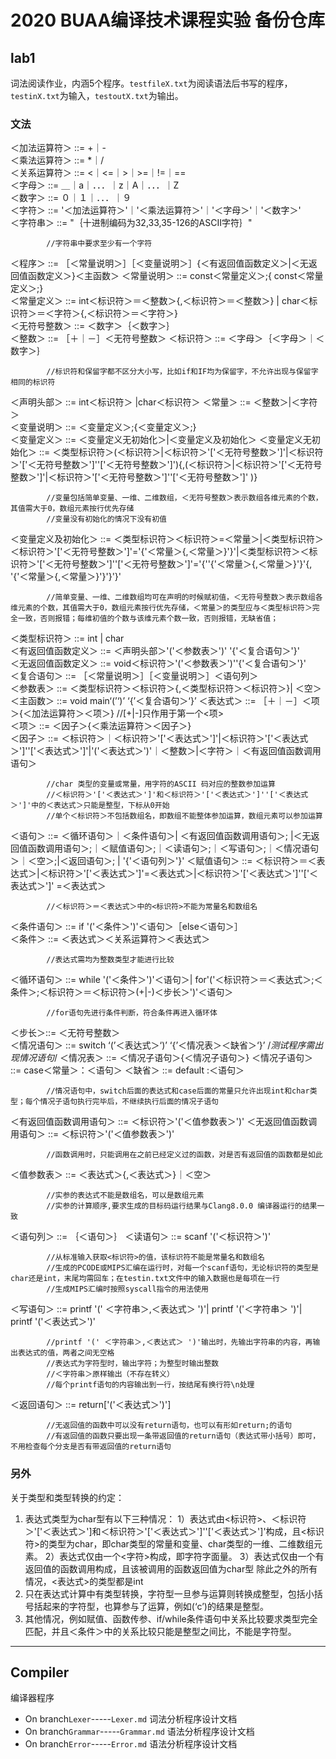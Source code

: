 # 2020 BUAA编译技术课程实验 备份仓库
## lab1 
词法阅读作业，内涵5个程序。`testfileX.txt`为阅读语法后书写的程序，`testinX.txt`为输入，`testoutX.txt`为输出。
### 文法
＜加法运算符＞ ::= +｜-         
＜乘法运算符＞  ::= *｜/       
＜关系运算符＞  ::=  <｜<=｜>｜>=｜!=｜==    
＜字母＞   ::= ＿｜a｜．．．｜z｜A｜．．．｜Z   
＜数字＞   ::= ０｜１｜．．．｜９                    
＜字符＞    ::=  '＜加法运算符＞'｜'＜乘法运算符＞'｜'＜字母＞'｜'＜数字＞'  
＜字符串＞   ::=  "｛十进制编码为32,33,35-126的ASCII字符｝" 

            //字符串中要求至少有一个字符

＜程序＞    ::= ［＜常量说明＞］［＜变量说明＞］{＜有返回值函数定义＞|＜无返回值函数定义＞}＜主函数＞ 
＜常量说明＞ ::=  const＜常量定义＞;{ const＜常量定义＞;}   
＜常量定义＞   ::=   int＜标识符＞＝＜整数＞{,＜标识符＞＝＜整数＞}  | char＜标识符＞＝＜字符＞{,＜标识符＞＝＜字符＞}   
＜无符号整数＞  ::= ＜数字＞｛＜数字＞｝  
＜整数＞        ::= ［＋｜－］＜无符号整数＞ 
＜标识符＞    ::=  ＜字母＞｛＜字母＞｜＜数字＞｝  

            //标识符和保留字都不区分大小写，比如if和IF均为保留字，不允许出现与保留字相同的标识符

＜声明头部＞   ::=  int＜标识符＞ |char＜标识符＞ 
＜常量＞   ::=  ＜整数＞|＜字符＞    
＜变量说明＞  ::= ＜变量定义＞;{＜变量定义＞;}   
＜变量定义＞ ::= ＜变量定义无初始化＞|＜变量定义及初始化＞ 
＜变量定义无初始化＞  ::= ＜类型标识符＞(＜标识符＞|＜标识符＞'['＜无符号整数＞']'|＜标识符＞'['＜无符号整数＞']''['＜无符号整数＞']'){,(＜标识符＞|＜标识符＞'['＜无符号整数＞']'|＜标识符＞'['＜无符号整数＞']''['＜无符号整数＞']' )}

            //变量包括简单变量、一维、二维数组，＜无符号整数＞表示数组各维元素的个数，其值需大于0，数组元素按行优先存储
            //变量没有初始化的情况下没有初值 

＜变量定义及初始化＞  ::= ＜类型标识符＞＜标识符＞=＜常量＞|＜类型标识符＞＜标识符＞'['＜无符号整数＞']'='{'＜常量＞{,＜常量＞}'}'|＜类型标识符＞＜标识符＞'['＜无符号整数＞']''['＜无符号整数＞']'='{''{'＜常量＞{,＜常量＞}'}'{, '{'＜常量＞{,＜常量＞}'}'}'}'

            //简单变量、一维、二维数组均可在声明的时候赋初值，＜无符号整数＞表示数组各维元素的个数，其值需大于0，数组元素按行优先存储，＜常量＞的类型应与＜类型标识符＞完全一致，否则报错；每维初值的个数与该维元素个数一致，否则报错，无缺省值； 

＜类型标识符＞      ::=  int | char  
＜有返回值函数定义＞  ::=  ＜声明头部＞'('＜参数表＞')' '{'＜复合语句＞'}'      
＜无返回值函数定义＞  ::= void＜标识符＞'('＜参数表＞')''{'＜复合语句＞'}'   
＜复合语句＞   ::=  ［＜常量说明＞］［＜变量说明＞］＜语句列＞            
＜参数表＞    ::=  ＜类型标识符＞＜标识符＞{,＜类型标识符＞＜标识符＞}| ＜空＞ 
＜主函数＞    ::= void main‘(’‘)’ ‘{’＜复合语句＞‘}’
＜表达式＞    ::= ［＋｜－］＜项＞{＜加法运算符＞＜项＞}   //[+|-]只作用于第一个<项>  
＜项＞     ::= ＜因子＞{＜乘法运算符＞＜因子＞}  
＜因子＞    ::= ＜标识符＞｜＜标识符＞'['＜表达式＞']'|＜标识符＞'['＜表达式＞']''['＜表达式＞']'|'('＜表达式＞')'｜＜整数＞|＜字符＞｜＜有返回值函数调用语句＞         

            //char 类型的变量或常量，用字符的ASCII 码对应的整数参加运算
            //＜标识符＞'['＜表达式＞']'和＜标识符＞'['＜表达式＞']''['＜表达式＞']'中的＜表达式＞只能是整型，下标从0开始
            //单个＜标识符＞不包括数组名，即数组不能整体参加运算，数组元素可以参加运算

＜语句＞    ::= ＜循环语句＞｜＜条件语句＞| ＜有返回值函数调用语句＞;  |＜无返回值函数调用语句＞;｜＜赋值语句＞;｜＜读语句＞;｜＜写语句＞;｜＜情况语句＞｜＜空＞;|＜返回语句＞; | '{'＜语句列＞'}'
＜赋值语句＞   ::=  ＜标识符＞＝＜表达式＞|＜标识符＞'['＜表达式＞']'=＜表达式＞|＜标识符＞'['＜表达式＞']''['＜表达式＞']' =＜表达式＞

            //＜标识符＞＝＜表达式＞中的<标识符>不能为常量名和数组名

＜条件语句＞  ::= if '('＜条件＞')'＜语句＞［else＜语句＞］  
＜条件＞    ::=  ＜表达式＞＜关系运算符＞＜表达式＞           

            //表达式需均为整数类型才能进行比较

＜循环语句＞   ::=  while '('＜条件＞')'＜语句＞| for'('＜标识符＞＝＜表达式＞;＜条件＞;＜标识符＞＝＜标识符＞(+|-)＜步长＞')'＜语句＞     

            //for语句先进行条件判断，符合条件再进入循环体

＜步长＞::= ＜无符号整数＞  
＜情况语句＞  ::=  switch ‘(’＜表达式＞‘)’ ‘{’＜情况表＞＜缺省＞‘}’     /*测试程序需出现情况语句*/
＜情况表＞   ::=  ＜情况子语句＞{＜情况子语句＞}
＜情况子语句＞  ::=  case＜常量＞：＜语句＞
＜缺省＞   ::=  default :＜语句＞

            //情况语句中，switch后面的表达式和case后面的常量只允许出现int和char类型；每个情况子语句执行完毕后，不继续执行后面的情况子语句

＜有返回值函数调用语句＞ ::= ＜标识符＞'('＜值参数表＞')' 
＜无返回值函数调用语句＞ ::= ＜标识符＞'('＜值参数表＞')'
            
            //函数调用时，只能调用在之前已经定义过的函数，对是否有返回值的函数都是如此

＜值参数表＞   ::= ＜表达式＞{,＜表达式＞}｜＜空＞                   

            //实参的表达式不能是数组名，可以是数组元素
            //实参的计算顺序,要求生成的目标码运行结果与Clang8.0.0 编译器运行的结果一致

＜语句列＞   ::= ｛＜语句＞｝ 
＜读语句＞    ::=  scanf '('＜标识符＞')' 

            //从标准输入获取<标识符>的值，该标识符不能是常量名和数组名
            //生成的PCODE或MIPS汇编在运行时，对每一个scanf语句，无论标识符的类型是char还是int，末尾均需回车；在testin.txt文件中的输入数据也是每项在一行
            //生成MIPS汇编时按照syscall指令的用法使用

＜写语句＞    ::= printf '(' ＜字符串＞,＜表达式＞ ')'| printf '('＜字符串＞ ')'| printf '('＜表达式＞')' 

            //printf '(' ＜字符串＞,＜表达式＞ ')'输出时，先输出字符串的内容，再输出表达式的值，两者之间无空格
            //表达式为字符型时，输出字符；为整型时输出整数
            //＜字符串＞原样输出（不存在转义）
            //每个printf语句的内容输出到一行，按结尾有换行符\n处理

＜返回语句＞   ::=  return['('＜表达式＞')']   

            //无返回值的函数中可以没有return语句，也可以有形如return;的语句
            //有返回值的函数只要出现一条带返回值的return语句（表达式带小括号）即可，不用检查每个分支是否有带返回值的return语句

### 另外
关于类型和类型转换的约定：
1. 表达式类型为char型有以下三种情况：
1）表达式由<标识符>、＜标识符＞'['＜表达式＞']和＜标识符＞'['＜表达式＞']''['＜表达式＞']'构成，且<标识符>的类型为char，即char类型的常量和变量、char类型的一维、二维数组元素。
2）表达式仅由一个<字符>构成，即字符字面量。
3）表达式仅由一个有返回值的函数调用构成，且该被调用的函数返回值为char型
除此之外的所有情况，<表达式>的类型都是int
2. 只在表达式计算中有类型转换，字符型一旦参与运算则转换成整型，包括小括号括起来的字符型，也算参与了运算，例如(‘c’)的结果是整型。
3. 其他情况，例如赋值、函数传参、if/while条件语句中关系比较要求类型完全匹配，并且＜条件＞中的关系比较只能是整型之间比，不能是字符型。

*****

##  Compiler
编译器程序
+  On branch`Lexer`-----`Lexer.md`
    词法分析程序设计文档
+  On branch`Grammar`-----`Grammar.md`
	语法分析程序设计文档
+  On branch`Error`-----`Error.md`
	语法分析程序设计文档
